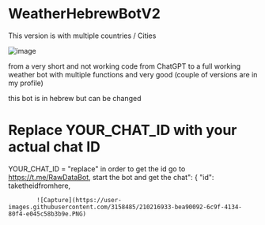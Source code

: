 # WeatherHebrewBotV2
This version is with multiple countries / Cities  

![image](https://user-images.githubusercontent.com/3158485/210182068-6eea9f53-498b-4b95-a017-66b3e018e0c8.png)


from a very short and not working code from ChatGPT to a full working weather bot with multiple functions and very good (couple of versions are in my profile)

this bot is in hebrew but can be changed 


# Replace YOUR_CHAT_ID with your actual chat ID
YOUR_CHAT_ID = "replace"
in order to get the id go to https://t.me/RawDataBot, start the bot and get the 
chat": {
            "id": taketheidfromhere,
            
            
            ![Capture](https://user-images.githubusercontent.com/3158485/210216933-bea90092-6c9f-4134-80f4-e045c58b3b9e.PNG)
